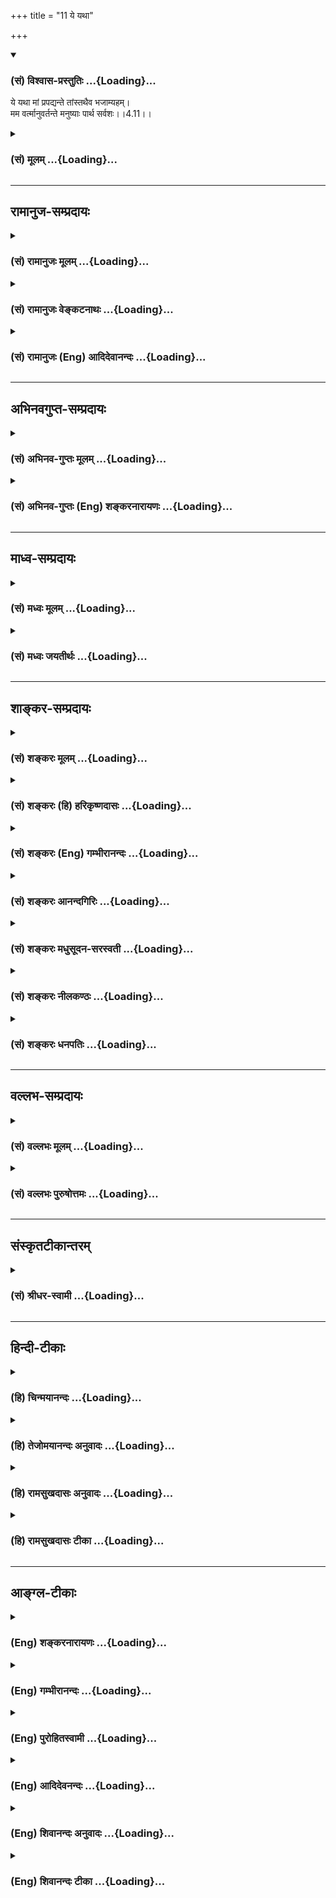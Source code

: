 +++
title = "11 ये यथा"

+++
<div class="js_include" newlevelforh1="3" title="(सं) विश्वास-प्रस्तुतिः" unfilled url="/purANam/mahAbhAratam/06-bhIShma-parva/02-bhagavad-gItA-parva/saMskRtam/vishvAsa-prastutiH/04_jnAna-yogaH_brahmArp/11_ye_yathA.md">
<details open><summary><h3>(सं) विश्वास-प्रस्तुतिः ...{Loading}...</h3></summary>

ये यथा मां प्रपद्यन्ते तांस्तथैव भजाम्यहम्।  
मम वर्त्मानुवर्तन्ते मनुष्याः पार्थ सर्वशः।।4.11।।
</details>
</div>
<div class="js_include collapsed" newlevelforh1="3" title="(सं) मूलम्" unfilled url="/purANam/mahAbhAratam/06-bhIShma-parva/02-bhagavad-gItA-parva/saMskRtam/mUlam/04_jnAna-yogaH_brahmArp/11_ye_yathA.md">
<details><summary><h3>(सं) मूलम् ...{Loading}...</h3></summary>

ये यथा मां प्रपद्यन्ते तांस्तथैव भजाम्यहम्।  
मम वर्त्मानुवर्तन्ते मनुष्याः पार्थ सर्वशः।।4.11।।
</details>
</div>


_________________
## रामानुज-सम्प्रदायः
<div class="js_include collapsed" newlevelforh1="3" title="(सं) रामानुजः मूलम्" unfilled url="/purANam/mahAbhAratam/06-bhIShma-parva/02-bhagavad-gItA-parva/saMskRtam/rAmAnujaH/mUlam/04_jnAna-yogaH_brahmArp/11_ye_yathA.md">
<details><summary><h3>(सं) रामानुजः मूलम् ...{Loading}...</h3></summary>

।।4.11। **ये** मत्समाश्रयणापेक्षा **यथा** येन प्रकारेण स्वापेक्षानुरूपं
**मां** संकल्प्य **प्रपद्यन्ते** समाश्रयन्ते **तान्** प्रति **तथैव**
तन्मनीषितप्रकारेण **भजामि** मां दर्शयामि। किमत्र बहुना सर्वे मनुष्या
मदनुवर्तनैकमनोरथा **मम वर्त्म** मत्स्वभावं सर्वं योगिनां वाङ्मनसागोचरम्
अपि स्वकीयैः चक्षुरादिकरणैः **सर्वशः** स्वापेक्षितैः सर्वप्रकारैः अनुभूय
**अनुवर्तन्ते। इदानीं प्रासङ्गिकं परिसमाप्य प्रकृतस्य कर्मयोगस्य
ज्ञानाकारताप्रकारं वक्तुं तथाविधकर्मयोगाधिकारिणो दुर्लभत्वम् आह**

</details>
</div>
<div class="js_include collapsed" newlevelforh1="3" title="(सं) रामानुजः वेङ्कटनाथः" unfilled url="/purANam/mahAbhAratam/06-bhIShma-parva/02-bhagavad-gItA-parva/saMskRtam/rAmAnujaH/venkaTanAthaH/04_jnAna-yogaH_brahmArp/11_ye_yathA.md">
<details><summary><h3>(सं) रामानुजः वेङ्कटनाथः ...{Loading}...</h3></summary>

  
  
।।4.11।। एवं
साधुपरित्राणाद्यर्थदेवमनुष्यादिसजातीयस्वेच्छावतारवर्णनमुखेनोपासनोपयुक्तं
स्वस्य सौलभ्यमुक्तम्। अथ तस्यैव काष्ठाप्राप्तां दशां दर्शयति ये यथा इति
श्लोकेन। अत्र कृष्णावतारवृत्तान्तेन सहार्चावतारवृत्तान्तोऽपि
सङ्गृहीतः। ये यथा तांस्तथैव इति शब्दाः
पूर्वोक्ताधिकारितदनुष्ठानप्रकारादिनियमनिवृत्तिपरा इत्यभिप्रायेणाह न
केवलमिति। स्वापेक्षानुरूपमिति
पतित्वपुत्रत्वसारथित्ववाराहनारसिंहादिप्रक्रिययेत्यर्थः। सङ्कल्प्य
मनोरथविषयं कृत्वेत्यर्थः। एतदेवात्र प्रपदनमित्याह समाश्रयन्त
इति। तांस्तथैव भजाम्यहम् इत्यत्र तद्भजनप्रकारेणाहमपि
तान्भजामीत्येतदसङ्गतमिति शङ्कानिरासाय तथैवेत्यस्यार्थमाह
तन्मनीषितप्रकारेणेति। न तु स्वकीयपरत्वानुरूपप्रकारेणेति भावः। अत्र
यथाभिलषितफलप्रदानेन पक्षपातपरिहारार्थत्वं परोक्तं पूर्वोत्तराभ्यां
नात्यन्तसङ्गतञ्चातुर्वर्ण्यम् 4।13 इत्यादिनाऽर्थतः पुनरुक्तिश्च स्यात्।
सेवकान् प्रति सेव्यस्य भजनं नाम सुलभदर्शनत्वमित्यभिप्रायेणमां
दर्शयामीत्युक्तम्।  
  
उक्तार्थस्य लोकेऽपि प्रदर्शनपरमुत्तरार्धम् न पुनःयदि ह्यहं न वर्तेयम्
3।23 इत्यादाविव स्वस्य लोकानुविधेयानुष्ठानवत्त्वपरम्
तस्येहासङ्गतत्वादित्यभिप्रायेण वाङ्मनसागोचरसौलभ्यपरतां विवृणोति किमत्र
बहुनेति। मनुष्यशब्दः स्त्र्यादीनामपि सङ्ग्राहक इत्यभिप्रायेण सर्वशब्दः।
अत्र वर्त्मशब्दो न साक्षात्सरणिवाचकः असङ्गतवाक्यार्थत्वप्रसङ्गात्।
नाप्याचारपरः तस्याप्यत्रासङ्गतत्वेनोक्तदूषणत्वात्। अत एवएवं प्रवर्तितं
चक्रम् 3।16तेनैव स्थापिता ब्रह्ममर्यादा लोकभाविनी
इत्याद्युक्तशास्त्रमर्यादानुवर्तनपरत्वमपि निरस्तम्। अतोऽत्र
सौलभ्योपदेशप्रकरणे
स्वासाधारणविग्रहचेष्टासौशील्यादिस्वभावसमुदायपरत्वमेवोचितमित्यभिप्रायेणोक्तं
मम वर्त्म मत्स्वभावं सर्वमिति। सरणिवाचकमपि हिशब्दमुपचारात् स्वभावविषयतया
प्रयुञ्जते। यथाकोऽयं पन्था यदसि विमुखो मन्दभाग्ये मयीत्थम् इति। मनुष्याः
इत्यनेन सूचितमुच्यते योगिनामिति। योगपरिशुद्धमनसां वाङ्मनसागोचरमपि मां
सचक्षुषो मनुष्या बाह्येन्द्रियैरप्यनुभवन्तीत्यर्थः।
प्रियतमपितृपुत्रसुहृद्भ्रातृभृत्यसारथित्वादिरूपाण्यर्चावताररूपाणि
चसर्वशः इत्यनेन विवक्षितानीत्याहस्वापेक्षितैरिति। अनुभूयानुवर्तन्ते
अनुभवन्तो वर्तन्त इत्यर्थः। अलङ्करणयात्रोत्सवसेवादिर्वाऽत्र प्रकारः।
अत्र योगिनां वाङ्मनसागोचरमपिचक्षुरादिकरणैः इति वचनादर्चावताररूपेऽपि
पररूपत्वानुसन्धानं दर्शितम्। यथा स्मरन्तितामेव ब्रह्मरूपिणीम्
वि.ध.103।29 इति। वक्ष्यति च भगवान्भुजैश्चतुर्भिः इत्यादि। एवं प्रसङ्गात्
सौलभ्यातिरेकं सारथ्यादिना पश्यतोऽपि पाण्डवस्योपासिसिषापूर्त्यर्थं
कण्ठोक्त्याप्युपदिदेश।  
  
नन्वेतावताऽपि चोद्यानुमानतर्काणां कः परिहार उक्तो भवति तदुच्यते
हेयप्रत्यनीकः स्वयं हेयं कथमुपाददीतेति चोद्यमवतारादेर्हेयत्वाभावादेव
निरस्तम् तदभावश्चाकर्मवश्यत्वाप्राकृतत्वस्वेच्छाकृतत्वादिभिः।
पुण्यपापाद्यभावे नियन्त्रन्तराभावे च कथं जन्मादीत्येतदपि स्वेच्छया
परिहृतम्। हिताहिताज्ञानाशक्त्यादिचोद्यमकर्मवश्यस्य
लीलयाऽवतरतोऽस्याहिताभावात्तदज्ञानाभावाच्च निरस्तम्। प्रयोजनाभावचोद्यं तु
साधुपरित्राणादिप्रयोजनवर्णनेनापाकृतम्। यत्तु साधुपरित्राणादौ
सङ्कल्पमात्रेणापि शक्ये किमवतारादिनेति तदपिपरित्राणाय साधूनाम् 4।8
इत्यत्रमन्नाम इत्यारभ्यआलापादिदानेन तेषां परित्राणाय रा.भा.4।8 इत्यन्तेन
भाष्येणधर्मसंस्थापनार्थाय 4।8 इत्यत्रआराध्यस्वरूपप्रदर्शनेन इत्यनेनये
यथा इत्यत्र सर्वसाधारणस्वसौलभ्यातिरेकप्रदर्शनेन च परिहृतम्। यदुक्तम्
ईश्वरो न वस्तुतो जन्मादिमान् अकर्मवश्यत्वात् मुक्तात्मवत् इति
तत्रेश्वराभ्युपगमानभ्युपगमयोर्धर्मिग्राहकबाधाश्रयासिद्धी। किञ्च किमत्र
कर्महेतुकजन्मादिरहित इति साध्यार्थः उताकर्महेतुकजन्मादिरहित इति अथवा
सामान्येन जन्मादिमात्ररहित इति। न प्रथमः सिद्धसाधनात्। न द्वितीयः
हेतोरप्रयोजकत्वात्। न हि कर्मनिवृत्तिरकर्महेतुकं जन्मापि निवर्तयति
निषेधस्वरूपसमर्पकप्रमाणेन बाधश्च यथाग्नेरनौष्ण्यानुमाने। न तृतीयः
दृष्टान्तस्य साध्यविकलत्वात् मुक्तस्यापि हि शरीरपरिग्रहोजक्षन्क्रीडन्
रममाणः छां.उ.8।12।3 स एकधा भवति त्रिधा भवति छां.उ.7।26।2
इत्यादिश्रुतिसिद्धः। तर्हि मुक्तोऽपि पक्षीकृत इति चेत् तदा को दृष्टान्तः
घटादिरिति चेत् न तत्र शरीरपरिग्रहाद्यभावस्य अचेतनत्वोपाधिकत्वात्। एतेन
यो जन्मादिमान् स कर्मवश्य इति व्यतिरेकोऽपि भग्नः।
यस्त्वीश्वरनियोगाविषयत्वादिति सोऽपि प्रथमेन तुल्यार्थः।
पुण्यपापनिरूपकशास्त्रस्यैवेश्वराज्ञारूपत्वात्। यत्तु तत्कारणरहितत्वात्
यो यत्कारणरहितः न स तद्वानिति तदप्यसत् उपादानकारणविवक्षया प्रयोगे
त्वप्राकृताकर्मनिमित्तावतारोपादाननित्यविग्रहसद्भावोपपादनाद्धेत्वसिद्धेः।
निमित्तविवक्षया प्रयोगे तु सङ्कल्पादिनिमित्तोपपादनात्। सामान्यविवक्षाऽपि
तत एवोक्तोत्तरा। एवंसङ्कुचितज्ञानशून्यत्वात् इत्यादिष्वपि
धर्मिग्राहकबाधादिकं भाव्यम्साध्यप्रयोजनरहितत्वात् इत्यत्र हेत्वसिद्धिश्च
साधुपरित्राणलीलादिप्रयोजनस्योक्तत्वात्। तथापीदानीन्तनं सुखं
प्राङ्नास्तीति तेनांशेनापूर्णत्वं प्रसज्यत इति चेत् न इदमपूर्णत्वम्
इष्टविघाताभावात् इच्छाकाले च तत्सिद्धेः तदानीमपि यदीच्छेत्सिद्ध्येदिति
योग्यतासद्भावात् उत्तरकालीनस्यापि तस्य प्रागपीश्वरेण सर्वज्ञेन
स्वसुखतयाऽनुसन्धीयमानत्वात्। एवमतीतेऽपि भाव्यम्। भविष्यतोऽपि सुखत्वेन
प्रकाशमानत्वे किमर्था तत्रेच्छा इति चेदुत्पत्त्यर्थेति ब्रूमः। तया किं
प्रयोजनं इति चेत्सैव सा तर्हि पूर्वोत्तरकालयोर्नास्तीति तयोः
कालयोरपूर्णत्वमिति चेत् न तत्कालीनतया तयैव सर्वदा ज्ञायमानया पूर्णत्वात्
ननु कस्यचिदिष्यमाणत्वं तदलाभे दुःखादिति चेत् न तल्लाभस्य प्रयोजनत्वेनैव
तदुपपत्तेः अशक्तस्य हि तदिच्छतस्तदसिद्धेर्दुःखं जायते शक्तस्य तु
तदिच्छैव तत्सुखत्वं पुष्यतीति न सङ्कटं किञ्चिदिति। एतेन
साध्यप्रयोजनरहितत्वे हेतौ मुक्तदृष्टान्तोऽपि साधनविकलःजक्षन्क्रीडन्
छां.उ.8।12।3 इत्यादिश्रुतेः। ये तु परमसाम्यापन्नदृष्टान्तेन
सर्वज्ञत्वादित्यादिहेतवः तेष्वपि साध्यविकलत्वादिदोषः समानः।
प्रसङ्गाश्चानुमानवद्व्याप्त्याद्यभावेन दूषिता इति।  
  
तदेवं सिद्धं जन्मादिकमीश्वरस्य सत्यं तत्प्रतिपादकं च वचः प्रमाणमिति।
यत्त्ववतारेषु दुःखशोकभयादिकं क्वचिदुच्यते तदस्यापहतपाप्मत्वादिबलात्तेन
वञ्चयते लोकान् म.भा.5।68।15 इत्यादिवचनबलाच्चाभिनयमात्रं मन्तव्यमिति।  
  

</details>
</div>
<div class="js_include collapsed" newlevelforh1="3" title="(सं) रामानुजः (Eng) आदिदेवानन्दः" unfilled url="/purANam/mahAbhAratam/06-bhIShma-parva/02-bhagavad-gItA-parva/saMskRtam/rAmAnujaH/english/AdidevAnandaH/04_jnAna-yogaH_brahmArp/11_ye_yathA.md">
<details><summary><h3>(सं) रामानुजः (Eng) आदिदेवानन्दः ...{Loading}...</h3></summary>

4.11 Whoever desirous of resorting to Me, in whatever manner they think
of Me according to their inclinations and take refuge in Me, i.e.,
resort to Me - I favour them in the same manner as desired by them; I
reveal Myself to them. Why say much here! All men who are intent on
following Me do experience, with their own eyes and other organs of
sense in all ways, i.e., in every way wished by them, My form (including
images), however inaccessible it might be to speech and thought of the
Yogins. Now, after completing the incidental topic (with regard to
divine incarnations), in order to teach the mode in which Karma Yoga
itself acires the form of Jnana, He begins to speak of the difficulty in
finding persons who are alified for Karma Yoga of this kind.

</details>
</div>


_________________
## अभिनवगुप्त-सम्प्रदायः
<div class="js_include collapsed" newlevelforh1="3" title="(सं) अभिनव-गुप्तः मूलम्" unfilled url="/purANam/mahAbhAratam/06-bhIShma-parva/02-bhagavad-gItA-parva/saMskRtam/abhinava-guptaH/mUlam/04_jnAna-yogaH_brahmArp/11_ye_yathA.md">
<details><summary><h3>(सं) अभिनव-गुप्तः मूलम् ...{Loading}...</h3></summary>

।।4.11 4.12।। यतः ये यथेति। कांक्षन्त इति। ये यथैव +++(S K ययैव)+++ बुद्ध्या
मामाश्रयन्ते तान् प्रति तदेव स्वरूपमहं गृह्णन् ताननुगृह्णामि। एवमेव
मदीयं मार्गं मन्मया अमन्मयाश्च सर्व एवानुवर्तन्ते। न हि
ज्योतिष्टोमादिरन्यो मार्गः मदीयैव सा तथेच्छा। वक्ष्यते हि चातुर्वर्ण्य
मया सृष्टमिति। अन्यस्तु आह लिङ्गर्थे लट् यथा अतिरात्रे षोडशिनं गृह्णन्ति
इत्यत्र +++(S omits इत्यत्र)+++ गृह्णीयु इत्यर्थः एवमिहापि अनुवर्तन्ते +++(N
omits अनुवर्तन्ते)+++ अनुवर्तेरन् इति। मानुषे एव लोके भोगापवर्गलक्षणा
सिद्धिः नान्यत्रेति।

</details>
</div>
<div class="js_include collapsed" newlevelforh1="3" title="(सं) अभिनव-गुप्तः (Eng) शङ्करनारायणः" unfilled url="/purANam/mahAbhAratam/06-bhIShma-parva/02-bhagavad-gItA-parva/saMskRtam/abhinava-guptaH/english/shankaranArAyaNaH/04_jnAna-yogaH_brahmArp/11_ye_yathA.md">
<details><summary><h3>(सं) अभिनव-गुप्तः (Eng) शङ्करनारायणः ...{Loading}...</h3></summary>

4.11 See Comment under 4.12

</details>
</div>


_________________
## माध्व-सम्प्रदायः
<div class="js_include collapsed" newlevelforh1="3" title="(सं) मध्वः मूलम्" unfilled url="/purANam/mahAbhAratam/06-bhIShma-parva/02-bhagavad-gItA-parva/saMskRtam/madhvaH/mUlam/04_jnAna-yogaH_brahmArp/11_ye_yathA.md">
<details><summary><h3>(सं) मध्वः मूलम् ...{Loading}...</h3></summary>

।।4.11।। न च मद्भजनमात्रेण मुक्तिर्भवत्यन्यदेवतारूपेण तथापि
सर्वेषामानुरूप्येण फलं ददामीत्याह येयथेति। सेवयामि फलदानेन न तु
गुणभावेन। कथमयं विशेषः इत्यत आह मम वर्त्मेति। अन्यदेवता यजन्तोऽपि मम
वर्त्मैवानुवर्तन्ते। सर्वकर्मकर्तृत्वात् भोक्तृत्वाच्च
मम। येऽप्यन्यदेवताभक्ताः 9।23 इति वक्ष्यति। यो देवानां नामधा एक एव
ऋक्सं.8।3।17।3 इति श्रुतिः। भगवानेव च तत्राभिधीयते। अजस्य
नाभावध्येकमर्पितम् ऋक्सं.8।3।17।6 इति तल्लिङ्गात्।

</details>
</div>
<div class="js_include collapsed" newlevelforh1="3" title="(सं) मध्वः जयतीर्थः" unfilled url="/purANam/mahAbhAratam/06-bhIShma-parva/02-bhagavad-gItA-parva/saMskRtam/madhvaH/jayatIrthaH/04_jnAna-yogaH_brahmArp/11_ye_yathA.md">
<details><summary><h3>(सं) मध्वः जयतीर्थः ...{Loading}...</h3></summary>

।।4.11।। ये यथा इति वाक्यं न प्रकृतेन साक्षात् सङ्गतम् अतस्तत्सङ्गमयितुं
मध्ये शङ्कान्तरं निराकरोति **न चे**ति। मामुपासिता मद्भावमागता
इत्युक्त्याऽन्यदेवतादिरूपेण मद्भजनमात्रेण त्रैविद्यानामपि मुक्तिर्भवतीति
नाशङ्कनीयमित्यर्थः। विष्णुं सामान्यतः सर्वोत्तमं ज्ञात्वाऽन्यदेवताः
पितॄंश्चेष्ट्वाऽन्ते विष्णौ समर्पणमन्यदेवतादिरूपेण भगवद्भजनम्। उपपत्तिं
तूत्तरत्र वक्ष्यामीति भगवतोऽभिप्रायः। तत्किं त्रैविद्यानां त्वद्भजनं
निरर्थकमेव इत्यत आह **तथापी**ति। यद्यपि न मुक्तिं ददामि तथापि तदभिप्रेतं
स्वर्गादिकं ददामीति शेषः। एवं तर्हि ज्ञानिभ्यो मुक्तिं
त्रैविद्येभ्योऽल्पं फलं ददद्विषमो भगवान्
स्यादित्याशङ्कानिरासार्थत्वेनोत्तरवाक्यं सङ्गमयन्नाह **सर्वेषामि**ति।
अनुरूपेण सेवानुसारेण सर्वेषां ज्ञानिनां त्रैविद्यानां चेति चतुर्थ्यर्थे
षष्ठी। तथैव भजामि इत्येतदन्यथाप्रतीतिनिरासाय व्याचष्टे
**सेवयामी**ति। बहुलमेतन्निदर्शनम् इति वचनात्स्वार्थे णिच्। मम वर्त्म
इत्यस्य सङ्गत्यप्रतीतेस्तामाह **कथमि**ति। यः फलतारतम्यहेतुरयं
ज्ञानिभ्यस्त्रैविद्यानां सेवायां विशेषः कथं किम्प्रकार इत्यर्थः।
कथमनेनैतच्छङ्कापरिहारः इत्यतो व्याचष्टे **अन्ये**ति। न केवलं ज्ञानिनः
किन्त्वन्यदेवता यजन्तोऽपि त्रैविद्या इति यावत्। किं तत्सर्वेषां
त्वद्वर्त्मानुवर्तनं इत्यत आह **सर्वे**ति। भोक्तृत्वाद्धविरादीनाम्। एतत्
द्वयमेव भगवद्वर्त्मानुवर्तनम्। तथा व्यवहारे निमित्तत्वात्पञ्चमी।
इदमुक्तं भवति। अहमेव सर्वयज्ञानां भोक्ता च प्रेरकश्च। तदेतज्ज्ञात्वा
भागवता निष्कामा मामेव यजन्ते। त्रैविद्यास्त्वेतत्तत्त्वतोऽजानानाः
कर्मणां सिद्धिं काङ्क्षन्तोऽन्यदेवता यजन्ते। एवं सेवाविशेषाद्युक्तं
फलतारतम्यमिति। कुत इदं भगवतोऽभिप्रेतम् इत्यत आह **येऽपी**ति। अनेन
श्लोकद्वयमुपात्तम्। तत्र च स्पष्टमेषोऽर्थः प्रतीयते।
नन्विन्द्रादिनामवद्भिर्मन्त्रैर्दत्तं हविरादिकं कथं भगवान् भुङ्क्ते
भगवतः सर्वनामत्वेन मन्त्राणां तत्परत्वादिति भावेनाह **य** इति। ननु
विश्वकर्मैवमुच्यत इत्यत आह **भगवानेवे**ति। तत्र चेति सम्बन्धः। अनेन
भगवतः सर्वयज्ञादिभोक्तृत्वे बाधकं परिहृतम्।

</details>
</div>


_________________
## शाङ्कर-सम्प्रदायः
<div class="js_include collapsed" newlevelforh1="3" title="(सं) शङ्करः मूलम्" unfilled url="/purANam/mahAbhAratam/06-bhIShma-parva/02-bhagavad-gItA-parva/saMskRtam/shankaraH/mUlam/04_jnAna-yogaH_brahmArp/11_ye_yathA.md">
<details><summary><h3>(सं) शङ्करः मूलम् ...{Loading}...</h3></summary>

।।4.11।। **ये यथा** येन प्रकारेण येन प्रयोजनेन यत्फलार्थितया **मां
प्रपद्यन्ते तान् तथैव** तत्फलदानेन **भजामि** अनुगृह्णामि **अहम्**
इत्येतत्। तेषां मोक्षं प्रति अनर्थित्वात्। न हि एकस्य मुमुक्षुत्वं
फलार्थित्वं च युगपत् संभवति। अतः ये फलार्थिनः तान् फलप्रदानेन ये
यथोक्तकारिणस्तु अफलार्थिनः मुमुक्षवश्च तान् ज्ञानप्रदानेन ये ज्ञानिनः
संन्यासिनः मुमुक्षवश्च तान् मोक्षप्रदानेन तथा आर्तान् आर्तिहरणेन इत्येवं
यथा प्रपद्यन्ते ये तान् तथैव भजामि इत्यर्थः। न पुनः रागद्वेषनिमित्तं
मोहनिमित्तं वा कञ्चित् भजामि। सर्वथापि सर्वावस्थस्य **मम** ईश्वरस्य
**वर्त्म** मार्गम् **अनुवर्तन्ते मनुष्याः** यत्फलार्थितया यस्मिन् कर्मणि
अधिकृताः ये प्रयतन्ते ते मनुष्या अत्र उच्यन्ते हे **पार्थ सर्वशः**
सर्वप्रकारैः।। यदि तव ईश्वरस्य रागादिदोषाभावात् सर्वप्राणिषु
अनुजिघृक्षायां तुल्यायां सर्वफलप्रदानसमर्थे च त्वयि सति वासुदेवःसर्वम्
इति ज्ञानेनैव मुमुक्षवः सन्तः कस्मात् त्वामेव सर्वे न प्रतिपद्यन्ते इति
शृणु तत्र कारणम्

</details>
</div>
<div class="js_include collapsed" newlevelforh1="3" title="(सं) शङ्करः (हि) हरिकृष्णदासः" unfilled url="/purANam/mahAbhAratam/06-bhIShma-parva/02-bhagavad-gItA-parva/saMskRtam/shankaraH/hindI/harikRShNadAsaH/04_jnAna-yogaH_brahmArp/11_ye_yathA.md">
<details><summary><h3>(सं) शङ्करः (हि) हरिकृष्णदासः ...{Loading}...</h3></summary>

।।4.11।। तब क्या आपमें रागद्वेष हैं जिससे कि आप किसीकिसीको ही आत्मभाव
प्रदान करते हैं सबको नहीं करते इसपर कहते हैं जो भक्त जिस प्रकारसे जिस
प्रयोजनसे जिस फलप्राप्तिकी इच्छासे मुझे भजते हैं उनको मैं उसी प्रकार
भजता हूँ अर्थात् उनकी कामनाके अनुसार ही फल देकर मैं उनपर अनुग्रह करता
हूँ क्योंकि उन्हेंमोक्षकी इच्छा नहीं होती। एक ही पुरुषमें मुमुक्षुत्व और
फलार्थित्व ( फलकी इच्छा करना ) यह दोनों एक साथ नहीं हो सकते। इसलिये जो
फलकी इच्छावाले हैं उन्हें फल देकर जो फलको न चाहते हुए शास्त्रोक्त
प्रकारसे कर्म करनेवाले और मुमुक्षु हैं उनको ज्ञान देकर जो ज्ञानी
संन्यासी और मुमुक्षु हैं उन्हें मोक्ष देकर तथा आर्तोंका दुःख दूर करके इस
प्रकार जो जिस तरहसे मुझे भजते हैं उनको मैं भी वैसे ही भजता हूँ।
रागद्वेषके कारण यह मोहके कारण तो मैं किसीको भी नहीं भजता। हे पार्थ
मनुष्य सब तरहसे बर्तते हुए भी सर्वत्र स्थित मुझ ईश्वरके ही मार्गका सब
प्रकारसे अनुसरण करते हैं जो जिस फलकी इच्छासे जिस कर्मके अधिकारी बने हुए
( उस कर्मके अनुरूप ) प्रयत्न करते हैं वे ही मनुष्य कहे जाते हैं।

</details>
</div>
<div class="js_include collapsed" newlevelforh1="3" title="(सं) शङ्करः (Eng) गम्भीरानन्दः" unfilled url="/purANam/mahAbhAratam/06-bhIShma-parva/02-bhagavad-gItA-parva/saMskRtam/shankaraH/english/gambhIrAnandaH/04_jnAna-yogaH_brahmArp/11_ye_yathA.md">
<details><summary><h3>(सं) शङ्करः (Eng) गम्भीरानन्दः ...{Loading}...</h3></summary>

4.11 Yatha, according to the manner in which, the purpose for which,
seeking, whatever fruit; prapadyante, they approach; mam, Me; aham, I;
bhajami, favour; tan, them; tatha eva, in that very manner, by granting
that fruit. This is the idea. For they are not seekers of Liberation. It
is certainly impossible for the same person to be a seeker of Liberation
and, at the same time, a seeker of rewards (of actions). Therefore, by
granting fruits to those who hanker after fruits; by granting Knowledge
to those who follow what has been stated (in the scriptures) and are
seekers of Liberation, but do not hanker after rewards; and by granting
Liberation to those who are men of wisdom and are monks aspiring for
Liberation; and so also by removing the miseries of those who suffer- in
these ways I favour them just according to the manner, in which they
approach Me. This is the meaning. On the other hand, I do not favour
anybody out of love or aversion, or out of delusion. Under all
circumstances, O son of Prtha, manusyah, human beings; anuvartante,
follow; sarvasah, in every way; mama, My; vartma, path, \[The paths
characterized by Knowledge and by action (rites and duties).\] the path
of God who am omnipresent. By 'human beings' are meant those people who
become engaged in their respective duties to which they are alified
according to the results they seek. 'If Your wish to be favourable is
the same towards all creatures on account of the absence of the defects
of love and aversion in You who are God, and You are there with Your
capacity to grant all rewards, why then do not all, becoming desirous of
Liberation, take refuge in You alone with the very knowledge that
Vasudeva is everything;' As to that, hear the reason for this:

</details>
</div>
<div class="js_include collapsed" newlevelforh1="3" title="(सं) शङ्करः आनन्दगिरिः" unfilled url="/purANam/mahAbhAratam/06-bhIShma-parva/02-bhagavad-gItA-parva/saMskRtam/shankaraH/AnandagiriH/04_jnAna-yogaH_brahmArp/11_ye_yathA.md">
<details><summary><h3>(सं) शङ्करः आनन्दगिरिः ...{Loading}...</h3></summary>

।।4.11।। ईश्वरः सर्वेभ्यो भूतेभ्यो मोक्षं प्रयच्छति
चेत्प्रागुक्तविशेषणवैयर्थ्यं यदि तु केभ्यश्चिदेव मोक्षं प्रयच्छेत्तर्हि
तस्य रागादिमत्त्वादनीश्वरत्वापत्तिरिति शङ्कते **तव तर्हीति।** ये
मुमुक्षवस्तेभ्यो मोक्षमीश्वरो ज्ञानसंपादनद्वारा प्रयच्छति
फलान्तरार्थिभ्यस्तु तत्तदुपायानुष्ठानेन तत्तदेव ददातीति नास्य
रागद्वेषाविति परिहरति **उच्यत इति।** मुमुक्षूणामीश्वरानुसारित्वेऽपि
फलान्तरार्थिनां कुतस्तदनुसारित्वमित्याशङ्क्यफलमत उपपत्ते रिति न्यायेन
तत्फलस्येश्वरायत्तत्वात्तदनुवर्तित्वमावश्यकमित्याह **ममेति।**
भगवद्वचनभागिनां सर्वेषामेव कैवल्यमेकरूपं किमिति नानुगृह्यते तत्राह
**तेषामिति।** अभ्युदयनिःश्रेयसार्थित्वं प्रार्थनावैचित्र्यादेकस्यैव किं
न स्यादित्याशङ्क्य पर्यायेण तदनुपपत्तिं साधयति **नहीति।** मुमुक्षूणां
फलार्थिनां च विभागे स्थिते सत्यनुग्रहविभागं फलितमाह **अत इति।**
फलप्रदानेनानुगृह्णामीति संबन्धः। नित्यनैमित्तिककर्मानुष्ठायिनामेव
फलार्थित्वाभावे सति मुमुक्षुत्वे कथं तेष्वनुग्रहः स्यादिति तत्राह **ये**
**यथोक्तेति।** ज्ञानप्रदानेन भजामीत्युत्तरत्र संबन्धः। सन्ति
केचित्त्यक्तसर्वकर्माणो ज्ञानिनो
मोक्षमेवापेक्ष्यमाणास्तेष्वनुग्रहप्रकारं प्रकटयति **ये ज्ञानिन इति।**
केचिदार्ताः सन्तो ज्ञानादिसाधनान्तररहिता
भगवन्तमेवार्तिमपहर्तुमनुवर्तन्ते तेषु भगवतोऽनुग्रहविशेषं दर्शयति
**तथेति।** पूर्वार्धव्याख्यानमुपसंहरति **इत्येवमिति।** भगवतोऽनुग्रहे
निमित्तान्तरं निवारयति **न पुनरिति।** फलार्थित्वे मुमुक्षुत्वे च
जन्तूनां भगवदनुसरणमावश्यकमित्युत्तरार्धं विभजते **सर्वथापीति।**
सर्वावस्थत्वं तेन तेनात्मना परस्यैवेश्वरस्यावस्थानं मार्गो
ज्ञानकर्मलक्षणः। मनुष्यग्रहणादितरेषामीश्वरमार्गानुवर्तित्वपर्युदासः
स्यादित्याशङ्क्याह **यत्फलेति।** सर्वप्रकारैर्मम मार्गमनुवर्तन्त इति
पूर्वेण संबन्धः।

</details>
</div>
<div class="js_include collapsed" newlevelforh1="3" title="(सं) शङ्करः मधुसूदन-सरस्वती" unfilled url="/purANam/mahAbhAratam/06-bhIShma-parva/02-bhagavad-gItA-parva/saMskRtam/shankaraH/madhusUdana-sarasvatI/04_jnAna-yogaH_brahmArp/11_ye_yathA.md">
<details><summary><h3>(सं) शङ्करः मधुसूदन-सरस्वती ...{Loading}...</h3></summary>

।।4.11।। ननु ये ज्ञानतपसा पूता निष्कामास्ते त्वद्भावं गच्छन्ति ये
त्वपूताः सकामास्ते न गच्छन्तीति फलदातुस्तव वैषम्यनैर्घृण्ये स्यातामिति
नेत्याह ये आर्ताः अर्थार्थिनो जिज्ञासवो ज्ञानिनश्च यथा येन प्रकारेण
सकामतया निष्कामतया च मामीश्वरं सर्वफलदातारं प्रपद्यन्ते भजन्ति तांस्तथैव
तदपेक्षितफलदानेनैव भजाम्यनुगृह्णाम्यहम्। न। यदुच्यते सर्वज्ञस्येश्वरस्य
सर्वकार्यविपर्ययेण तत्रामुमुक्षूनार्तानर्थार्थिनश्चार्तिहरणेनार्थदानेन
चानुगृह्णामि। जिज्ञासून्विविदिषन्ति यज्ञेन
इत्यादिश्रुतिविहितनिष्कामकर्मानुष्ठातॄन् ज्ञानदानेन ज्ञानिनश्च
मुभुक्षून् मोक्षदानेन न त्वन्यकामायान्यद्ददामीत्यर्थः। ननु तथापि
स्वभक्तानामेव फलं ददासि नत्वन्यदेवभक्तानामिति वैषम्यं स्थितमेवेति
नेत्याह मम सर्वात्मनो वासुदेवस्य वर्त्म भजनमार्गं
कर्मज्ञानलक्षणमनुवर्तन्ते। हे पार्थ सर्वशः
सर्वप्रकारैरिन्द्रादीनप्यनुवर्तमाना मनुष्या इति कर्माधिकारेणइन्द्रं
मित्रं वरुणमग्निमाहुः इत्यादिमन्त्रवर्णात्फलमत उपपत्तेः इति न्यायाच्च
सर्वरूपेणापि फलदाता भगवानेक एवेत्यर्थः। तथाच वक्ष्यतियेऽप्यन्यदेवताभक्ता
इत्यादि।

</details>
</div>
<div class="js_include collapsed" newlevelforh1="3" title="(सं) शङ्करः नीलकण्ठः" unfilled url="/purANam/mahAbhAratam/06-bhIShma-parva/02-bhagavad-gItA-parva/saMskRtam/shankaraH/nIlakaNThaH/04_jnAna-yogaH_brahmArp/11_ye_yathA.md">
<details><summary><h3>(सं) शङ्करः नीलकण्ठः ...{Loading}...</h3></summary>

।।4.11।। ननु साध्वसाध्वोस्त्राणविनाशौ कुर्वतस्तव वैषम्यनैर्घृण्ये स्तोऽतः
किं तवास्मदादितुल्यस्य जन्मकर्मस्वरूपाणां चिन्तनेनेत्याशङ्क्याह **ये
यथेति।** ये मनुष्याः मां सर्वशरीरस्थं यथा येन प्रकारेण शत्रुत्वेन
मित्रत्वेन वा प्रपद्यन्ते प्राप्नुवन्ति तांस्तेनैव प्रकारेणाहमपि
भजाम्यनुसरामि। ये तु मम वर्त्म भक्तिध्यानप्रणिधानात्मकमनुवर्तन्ते
तान्ममात्मभूतांस्तथैव सर्वशः सर्वैः प्रकारैरनुवर्तेऽहमिति योजना। ततश्च
मद्बिम्बभूते प्राणिजाते यथा यः प्रीतिं द्वेषं वा करोति
तस्मिन्प्रतिबिम्बभूतेऽहमपि तथैव प्रीतिं द्वेषं च करोमि। बिम्बपूजापरिभवौ
प्रतिबिम्बे एव संक्रामतोऽतो न मम वैषम्यनैर्घृण्ये स्तः। तस्मात्
श्रेयोर्थिना सर्वस्य कल्याणायैव यतितव्यमिति भावः। भाष्ये तु ये यथा येन
प्रकारेण येन प्रयोजनेन आर्ता जिज्ञासवोऽर्थार्थिनो ज्ञानिनो वा
प्रतिपद्यन्ते तांस्तथैव पीडापरिहारेण ज्ञानदानेन अर्थदानेन मोक्षदानेन
वाऽनुगृह्णामि। सर्वथा ते ममैव वर्त्मानुवर्तन्त इति अन्यदेवताभक्ता इति
चैतद्व्याचक्षते।

</details>
</div>
<div class="js_include collapsed" newlevelforh1="3" title="(सं) शङ्करः धनपतिः" unfilled url="/purANam/mahAbhAratam/06-bhIShma-parva/02-bhagavad-gItA-parva/saMskRtam/shankaraH/dhanapatiH/04_jnAna-yogaH_brahmArp/11_ye_yathA.md">
<details><summary><h3>(सं) शङ्करः धनपतिः ...{Loading}...</h3></summary>

।।4.11।। एवं स्वस्मिन्प्रसक्तौ रागद्वेषौ वारयति **य इति।** ये यथा येन
प्रकारेण यदर्थं मोक्षाथमर्थार्थमार्तिनिवृत्त्यर्थं ज्ञानार्थं च मां
प्रपद्यन्ते भजन्ति तांस्तथैव तत्तत्फलप्रदानेनाहं समस्तफलप्रदाता
परमेश्वरो भजाम्यनुगृह्णामि। ये मनुष्याः यत्फलार्थितया
यस्मिन्कर्मण्यधिकृता इन्द्रादिदेवतान्तरं यजन्ते सर्वशः सर्वप्रकारेण
प्रवृत्तास्ते ममैव सर्वात्मनस्तत्कर्मात्मकं वर्त्म मार्गभनुवर्तन्ते।
येतु ये मनुष्याः मां सर्वशरीरस्थं यथा येन प्रकारेण शत्रुत्वेन मित्रत्वेन
वा प्रपद्यन्ते प्राप्नुवन्ति तांस्तेनैव प्रकारेणाहमपि भजाम्यनुसरामि।
येतु मम वर्त्म भक्तिध्यानप्रणिधानात्मकं अनुवर्तन्ते तान्ममात्मभूतान्
तथैव सर्वशः सर्वप्रकारैः अनुवर्तेऽहमिति वर्णयन्ति तैस्त्वर्थान्तरं
वर्णनीयमिति व्यग्रचित्तैः मामुपाश्रिताः यजन्त इति
पूर्वोत्तरग्रन्थानुसारी प्रपद्यन्ते भजामीत्यनयोर्यथाश्रुतार्थः
परित्यक्तः। एतेन ममेत्यादिक्लिष्टकल्पनापि प्रत्युक्ता। इतरमनुष्या अपि मम
वर्त्मानुवर्तन्ते त्वया तु मत्संबन्धिनापि मदनुर्वतनं न क्रियत
इत्यत्याश्चर्यमिति द्योतयन्नाह **पार्थेति।**

</details>
</div>


_________________
## वल्लभ-सम्प्रदायः
<div class="js_include collapsed" newlevelforh1="3" title="(सं) वल्लभः मूलम्" unfilled url="/purANam/mahAbhAratam/06-bhIShma-parva/02-bhagavad-gItA-parva/saMskRtam/vallabhaH/mUlam/04_jnAna-yogaH_brahmArp/11_ye_yathA.md">
<details><summary><h3>(सं) वल्लभः मूलम् ...{Loading}...</h3></summary>

।।4.11।। ननु तर्हि त्वय्यपि वैषम्यं यस्मादेवमुपाश्रितानामेवात्मभावं ददासि
नान्येषामिति तत्राह ये यथेति। ये यादृशा अधिकारिणः
पुष्टिप्रवाहमर्यादामार्गीयाः येन येन प्रकारेण सकामतया निष्कामतया वा मां
प्रपद्यन्ते आश्रयन्ते तानहं तथैव भजाम्यनुकरोमि। तच्चात्मने प्रतिमुखस्य
यथा मुखश्रीः इतिन्यायेनाङ्गीकरोमि कल्पतरुवत्। न तु सकामा ये मां
विहायेन्द्रादीनेव यजन्ते तानहमुपेक्षे इति मन्तव्यं यतः सर्वशः
सर्वप्रकारैर्देवान्तरभजनभेदैर्मनुष्या मम वर्त्मानुवर्तन्ते। न तु
मामेवाऽथापि। तत्तद्रूपेण ममैव सेव्यत्वश्रवणात् तथा तेषामविवेकतो भजनं न
साधु वस्तुविमर्शे तन्ममैवायाति तदंशित्वात्। वक्ष्यते च
येऽप्यन्यदेवताभक्ताः 9।3 इत्यादिना।

</details>
</div>
<div class="js_include collapsed" newlevelforh1="3" title="(सं) वल्लभः पुरुषोत्तमः" unfilled url="/purANam/mahAbhAratam/06-bhIShma-parva/02-bhagavad-gItA-parva/saMskRtam/vallabhaH/puruShottamaH/04_jnAna-yogaH_brahmArp/11_ye_yathA.md">
<details><summary><h3>(सं) वल्लभः पुरुषोत्तमः ...{Loading}...</h3></summary>

  
  
।।4.11।। ननु त्वत्सङ्गता एवैके लीलायां सम्बन्धं प्राप्नुवन्ति एके मुक्तिं
तत्र किं कारणं इत्याशङ्क्याहुः ये यथा मामिति। हे पार्थ ये मां यथा येन
प्रकारेण यदिच्छया वा प्रपद्यन्ते प्रपन्ना भवन्ति अहं तांस्तथैव भजामि
तत्फलरूपेण वशे भवामि। अत्रायमर्थः यौ तु साक्षान्मत्प्राप्त्यर्थं च
भक्तिज्ञानमार्गावुक्तौ तत्र यस्योत्तमत्वज्ञानेन यत्र रुचिः स्यात्तस्य
तददाने तन्मनोरथो न स्यात् दुःखं स्यात् तदा ममात्मत्वं भज्येताऽतस्तथा
करोमि। ये इत्युक्त्या मर्यादामार्गीयज्ञानोपयोग्यजीवानामपि स्नेहभजने
पुष्टिमर्यादायां मत्प्राप्तिरूपं फलं ददामीति व्यज्यते। पार्थेति
सम्बोधनेन मूलतो भक्तेऽपि त्वय्येवं प्रश्नयोग्ये
त्वत्प्रश्नानुसारेणोत्तरं प्रयच्छामीति त्वयैवानुभूयत इति ध्वन्यते। किञ्च
ये मनुष्या मम वर्त्म मदुक्तमार्गं पुष्टिमार्गमनुवर्तन्ते मदुक्तप्रकारेण
अनु पश्चाद्वर्तन्ते तान् सर्वप्रकारैरहं भजामि व्रजरीत्येति भावः।  
  

</details>
</div>


_________________
## संस्कृतटीकान्तरम्
<div class="js_include collapsed" newlevelforh1="3" title="(सं) श्रीधर-स्वामी" unfilled url="/purANam/mahAbhAratam/06-bhIShma-parva/02-bhagavad-gItA-parva/saMskRtam/shrIdhara-svAmI/04_jnAna-yogaH_brahmArp/11_ye_yathA.md">
<details><summary><h3>(सं) श्रीधर-स्वामी ...{Loading}...</h3></summary>

।।4.11।। ननु तर्हि किं त्वय्यपि वैषम्यमस्ति यस्मादेवं
त्वदेकशरणानामेवात्मभावं ददासि नान्येषां सकामानामित्यत आह **ये**
**यथेति।** यथा येन प्रकारेण सकामतया निष्कामतया वा ये मां भजन्ति तानहं
तथैव तदपेक्षितफलदानेन भजाम्यनुगृह्णामि नतु ये सकामा मां
विहायेन्द्रादीनेव भजन्ते तानहमुपेक्ष इति मन्तव्यम्। यतः सर्वशः
सर्वप्रकारैरिन्द्रादिसेवका अपि ममैव वर्त्म भजनमार्गमनुवर्तन्ते।
इन्द्रादिरूपेणापि ममैव सेव्यत्वात्।

</details>
</div>


_________________
## हिन्दी-टीकाः
<div class="js_include collapsed" newlevelforh1="3" title="(हि) चिन्मयानन्दः" unfilled url="/purANam/mahAbhAratam/06-bhIShma-parva/02-bhagavad-gItA-parva/hindI/chinmayAnandaH/04_jnAna-yogaH_brahmArp/11_ye_yathA.md">
<details><summary><h3>(हि) चिन्मयानन्दः ...{Loading}...</h3></summary>

।।4.11।। भगवान् में राग द्वेष आदि की दुर्बलताओं का आरोप उचित नहीं है। वे
तो शक्तिपुञ्ज हैं जो समस्त कर्मों एवं उपलब्धियों का मूल है। उस ईश्वर की
शक्ति का आह्वान करने के लिये हमें उपाधियाँ दी गयी हैं। बुद्धिमत्ता
पूर्वक यदि इन उपाधियों का तथा शक्ति का हम उपयोग करें तो निश्चय ही लक्ष्य
को पा सकते हैं अन्यथा वही शक्ति हमारे नाश का कारण बन सकती है। यन्त्रों की
सहायता से पेट्रोल की ईन्धन शक्ति को अश्वशक्ति में परिवर्तित किया जा सकता
है। उस परिवर्तित शक्ति का उपयोग करके वाहन द्वारा हम अपने गन्तव्य तक
पहुँच सकते हैं अथवा किसी वृक्ष आदि से टक्कर मारकर अपनी हड्डियाँ भी
चूरचूर कर सकते हैं इस प्रकार की दुर्घटनायें वाहन चालकों की असावधानी के
कारण होती हैं। यद्यपि जिस वेग से वाहन टकराया उस वेग को उसने पेट्रोल से
ही प्राप्त किया था। हम यह नहीं कह सकते कि जो लोग लक्ष्य तक पहुँच गये
उनके प्रति पेट्रोल को राग था और दुर्घटनाग्रस्त लोगों से द्वेष। बिना किसी
पक्षपात के पेट्रोल अपनी शक्ति प्रदान करता है परन्तु यन्त्रों द्वारा उसका
सदुपयोग अथवा दुरुपयोग करना हमारी अपनी बुद्धि पर निर्भर करता है। यही बात
विद्युत् शक्ति के सम्बन्ध में भी समझनी चाहिये। विद्युत् की अभिव्यक्ति
विभिन्न उपकरणों में विभिन्न प्रकार से होती है वह उन सब उपकरणों का गुण
धर्म है और न कि विद्युत शक्ति का। इसी प्रकार भगवान् यहाँ कहते हैं जो मुझे
जैसा भजते हैं मैं उन पर वैसी ही कृपा करता हूँ। जिस रूप में हम ईश्वर का
आह्वान करेंगे उसी रूप में वे हमारी इच्छा को पूर्ण करेंगे। यदि भगवान्
पक्षपातादि अवगुणों से सर्वथा मुक्त हैं तो उनकी कृपा सब पर एक समान ही
होगी फिर सामान्य मनुष्य भगवान् की शरण में न जाकर अन्य विषयों की ही क्यों
इच्छा करते हैं इस प्रश्न का उत्तर है

</details>
</div>
<div class="js_include collapsed" newlevelforh1="3" title="(हि) तेजोमयानन्दः अनुवादः" unfilled url="/purANam/mahAbhAratam/06-bhIShma-parva/02-bhagavad-gItA-parva/hindI/tejomayAnandaH/anuvAdaH/04_jnAna-yogaH_brahmArp/11_ye_yathA.md">
<details><summary><h3>(हि) तेजोमयानन्दः अनुवादः ...{Loading}...</h3></summary>

।।4.11।। जो मुझे जैसे भजते हैं, मैं उन पर वैसे ही अनुग्रह करता हूँ; हे
पार्थ सभी मनुष्य सब प्रकार से, मेरे ही मार्ग का अनुवर्तन करते हैं।।

</details>
</div>
<div class="js_include collapsed" newlevelforh1="3" title="(हि) रामसुखदासः अनुवादः" unfilled url="/purANam/mahAbhAratam/06-bhIShma-parva/02-bhagavad-gItA-parva/hindI/rAmasukhadAsaH/anuvAdaH/04_jnAna-yogaH_brahmArp/11_ye_yathA.md">
<details><summary><h3>(हि) रामसुखदासः अनुवादः ...{Loading}...</h3></summary>

।।4.11।। हे पृथानन्दन ! जो भक्त जिस प्रकार मेरी शरण लेते हैं, मैं उन्हें
उसी प्रकार आश्रय देता हूँ; क्योंकि सभी मनुष्य सब प्रकारसे मेरे मार्गका
अनुकरण करते हैं।

</details>
</div>
<div class="js_include collapsed" newlevelforh1="3" title="(हि) रामसुखदासः टीका" unfilled url="/purANam/mahAbhAratam/06-bhIShma-parva/02-bhagavad-gItA-parva/hindI/rAmasukhadAsaH/TIkA/04_jnAna-yogaH_brahmArp/11_ye_yathA.md">
<details><summary><h3>(हि) रामसुखदासः टीका ...{Loading}...</h3></summary>

4.11।।***व्याख्या--'*ये यथा मां प्रपद्यन्ते तांस्तथैव
भजाम्यहम्'--**भक्त भगवान्की जिस भावसे, जिस सम्बन्धसे, जिस प्रकारसे शरण
लेता है, भगवान् भी उसे उसी भावसे, उसी सम्बन्धसे, उसी प्रकारसे आश्रय देते
हैं। जैसे, भक्त भगवान्को अपना गुरु मानता है तो वे श्रेष्ठ गुरु बन जाते
हैं, शिष्य मानता है तो वे श्रेष्ठ शिष्य बन जाते हैं, माता-पिता मानता है
तो वे श्रेष्ठ माता-पिता बन जाते हैं, पुत्र मानता है तो वे श्रेष्ठ पुत्र
बन जाते हैं, भाई मानता है तो वे श्रेष्ठ भाई बन जाते हैं, सखा मानता है तो
वे श्रेष्ठ सखा बन जाते हैं, नौकर मानता है तो वे श्रेष्ठ नौकर बन जाते
हैं। भक्त भगवान्के बिना व्याकुल हो जाता है तो भगवान् भी भक्तके बिना
व्याकुल हो जाते हैं। अर्जुनका भगवान् श्रीकृष्णके प्रति सखाभाव था तथा वे
उन्हें अपना सारथि बनाना चाहते थे; अतः भगवान् सखाभावसे उनके सारथि बन गये।
विश्वामित्र ऋषिने भगवान् श्रीरामको अपना शिष्य मान लिया तो भगवान् उनके
शिष्य बन गये। इस प्रकार भक्तोंके श्रद्धाभावके अनुसार भगवान्का वैसा ही
बननेका स्वभाव है। अनन्त ब्रह्माण्डोंके स्वामी भगवान् भी अपने ही बनाये हुए
साधारण मनुष्योंके भावोंके अनुसार बर्ताव करते हैं, यह उनकी कितनी विलक्षण
उदारता, दयालुता और अपनापन है; भगवान् विशेषरूपसे भक्तोंके लिये ही अवतार
लेते हैं--ऐसा प्रस्तुत प्रकरणसे सिद्ध होता है। भक्तलोग जिस भावसे, जिस
रूपमें भगवान्की सेवा करना चाहते हैं ,भगवान्को उनके लिये उसी रूपमें आना
पड़ता है। जैसे, उपनिषद्में आया है--'**एकाकी न रमते'** (बृहदारण्यक0 1। 4।
3)--अकेले भगवान्का मन नहीं लगा, तो वे ही भगवान् अनेक रूपोंमें प्रकट होकर
खेल खेलने लगे। ऐसे ही जब भक्तोंके मनमें भगवान्के साथ खेल खेलनेकी इच्छा
हो जाती है, तब भगवान् उनके साथ खेल खेलने-(लीला करने-) के लिये प्रकट हो
जाते हैं। भक्त भगवान्के बिना नहीं रह सकता तो भगवान् भी भक्तके बिना नहीं
रह सकते।  
  
यहाँ आये ''**यथा'** और '**तथा'**--इन प्रकारवाचक पदोंका अभिप्राय
'सम्बन्ध', 'भाव' और 'लगन' से है। भक्त और भगवान्का प्रकार एक-सा होनेपर भी
इनमें एक बहुत बड़ा अन्तर यह है कि भगवान् भक्तकी चालसे नहीं चलते,
प्रत्युत अपनी चाल-(शक्ति-) से चलते हैं **(टिप्पणी प₀ 232.1)**। भगवान्
सर्वत्र विद्यमान, सर्वसमर्थ, सर्वज्ञ, परम सुहृद् और सत्यसंकल्प हैं।
भक्तको केवल अपनी पूरी शक्ति लगा देनी है, फिर भगवान् भी अपनी पूरी शक्तिसे
उसे प्राप्त हो जाते हैं। भगवत्प्राप्तिमें बाधा साधक स्वयं लगाता है
क्योंकि भगवत्प्राप्तिके लिये वह समझ, सामग्री, समय और सामर्थ्यको अपनी
मानकर उन्हें पूरा नहीं लगाता, प्रत्युत अपने पास बचाकर रख लेता है। यदि वह
उन्हें अपना न मानकर उन्हें पूरा लगा दे तो उसे शीघ्र ही भगवत्प्राप्ति हो
जाती है। कारण कि यह समझ, सामग्री आदि उसकी अपनी नहीं हैं; प्रत्युत
भगवान्से मिली हैं; भगवान्की हैं। अतः इन्हें अपनी मानना ही बाधा है। साधक
स्वयं भी भगवान्का ही अंश है। उसने खुद अपनेको भगवान्से अलग माना है,
भगवान्ने नहीं। भक्ति (प्रेम) कर्मजन्य अर्थात् किसी साधन-विशेषका फल नहीं
है। भगवान्के सर्वथा शरण होनेवालेको भक्ति स्वतः प्राप्त होती है। दास्य,
सख्य, वात्सल्य, माधुर्य आदि भावोंमें सबसे श्रेष्ठ शरणागतिका भाव है। यहाँ
भगवान् मानो इस बातको कह रहे हैं कि तुम अपना सब कुछ मुझे दे दोगे तो मैं
भी अपना सब कुछ तुम्हें दे दूँगा और तुम अपने-आपको मुझे दे दोगे तो मैं भी
अपने-आपको तुम्हें दे दूँगा। भगवत्प्राप्तिका कितना सरल और सस्ता सौदा
हैअपने-आपको भगवच्चरणोंमें समर्पित करनेके बाद भगवान् भक्तकी पुरानी
त्रुटियोंको यादतक नहीं करते। वे तो वर्तमानमें साधकके हृदयका दृढ़ भाव
देखते हैं--**रहति न प्रभु चित चूक किए की।**  
  
करत सुरति सय बार हिए की।। (मानस 1। 29। 3)इस (ग्यारहवें) श्लोकमें
द्वैत-अद्वैत, सगुण-निर्गुण, सायुज्य-सामीप्य आदि शास्त्रीय विषयका वर्णन
नहीं है, प्रत्युत भगवान्से अपनेपनका ही वर्णन है। जैसे, नवें श्लोकमें
भगवान्के जन्म-कर्मकी दिव्यताको जाननेसे भगवत्प्राप्ति होनेका वर्णन है।
'केवल भगवान् ही मेरे हैं और मैं भगवान्का ही हूँ; दूसरा कोई भी मेरा नहीं
है और मैं किसीका भी नहीं हूँ'-- इस प्रकार भगवान्में अपनापन करनेसे उनकी
प्राप्ति शीघ्र एवं सुगमतासेहो जाती है। अतः साधकको केवल भगवान्में ही
अपनापन मान लेना चाहिये (जो वास्तवमें है), चाहे समझमें आये अथवा न आये।
मान लेनेपर जब संसारके झूठे सम्बन्ध भी सच्चे प्रतीत होने लगते हैं, फिर जो
भगवान्का सदासे ही सच्चा सम्बन्ध है, वह अनुभवमें क्यों नहीं आयेगा;
अर्थात् अवश्य आयेगा।  
  
***शङ्का--***जो भगवान्को जिस भावसे स्वीकार करते हैं, भगवान् भी उनसे उसी
भावसे बर्ताव करते हैं, तो फिर यदि कोई भगवान्को द्वैष, वैर आदिके भावसे
स्वीकार करेगा तो क्या भगवान् भी उससे उसी (द्वेष आदिके) भावसे बर्ताव
करेंगे;

</details>
</div>


_________________
## आङ्ग्ल-टीकाः
<div class="js_include collapsed" newlevelforh1="3" title="(Eng) शङ्करनारायणः" unfilled url="/purANam/mahAbhAratam/06-bhIShma-parva/02-bhagavad-gItA-parva/english/shankaranArAyaNaH/04_jnAna-yogaH_brahmArp/11_ye_yathA.md">
<details><summary><h3>(Eng) शङ्करनारायणः ...{Loading}...</h3></summary>

4.11. The way in which men resort to Me, in the same way I favour them.
O son of Prtha, all sorts of men follow the path of Mine.

</details>
</div>
<div class="js_include collapsed" newlevelforh1="3" title="(Eng) गम्भीरानन्दः" unfilled url="/purANam/mahAbhAratam/06-bhIShma-parva/02-bhagavad-gItA-parva/english/gambhIrAnandaH/04_jnAna-yogaH_brahmArp/11_ye_yathA.md">
<details><summary><h3>(Eng) गम्भीरानन्दः ...{Loading}...</h3></summary>

4.11 According to the manner in which they approach Me, I favour them in
that very manner. O son of Partha, human beings follow My path in every
way.

</details>
</div>
<div class="js_include collapsed" newlevelforh1="3" title="(Eng) पुरोहितस्वामी" unfilled url="/purANam/mahAbhAratam/06-bhIShma-parva/02-bhagavad-gItA-parva/english/purohitasvAmI/04_jnAna-yogaH_brahmArp/11_ye_yathA.md">
<details><summary><h3>(Eng) पुरोहितस्वामी ...{Loading}...</h3></summary>

4.11 Howsoever men try to worship Me, so do I welcome them. By whatever
path they travel, it leads to Me at last.

</details>
</div>
<div class="js_include collapsed" newlevelforh1="3" title="(Eng) आदिदेवनन्दः" unfilled url="/purANam/mahAbhAratam/06-bhIShma-parva/02-bhagavad-gItA-parva/english/AdidevanandaH/04_jnAna-yogaH_brahmArp/11_ye_yathA.md">
<details><summary><h3>(Eng) आदिदेवनन्दः ...{Loading}...</h3></summary>

4.11 Whoever resortt to Me in any manner, in the same manner do I favour
them; men experience Me alone in different ways, O Arjuna.

</details>
</div>
<div class="js_include collapsed" newlevelforh1="3" title="(Eng) शिवानन्दः अनुवादः" unfilled url="/purANam/mahAbhAratam/06-bhIShma-parva/02-bhagavad-gItA-parva/english/shivAnandaH/anuvAdaH/04_jnAna-yogaH_brahmArp/11_ye_yathA.md">
<details><summary><h3>(Eng) शिवानन्दः अनुवादः ...{Loading}...</h3></summary>

4.11 In whatever way men approach Me even so do I reward them; My path
do men tread in all ways, O Arjuna.

</details>
</div>
<div class="js_include collapsed" newlevelforh1="3" title="(Eng) शिवानन्दः टीका" unfilled url="/purANam/mahAbhAratam/06-bhIShma-parva/02-bhagavad-gItA-parva/english/shivAnandaH/TIkA/04_jnAna-yogaH_brahmArp/11_ye_yathA.md">
<details><summary><h3>(Eng) शिवानन्दः टीका ...{Loading}...</h3></summary>

4.11 ये who; यथा in whatever way; माम् Me; प्रपद्यन्ते approach; तान्
them; तथा so; एव even; भजामि reward; अहम् I; मम My; वर्त्म path;
अनुवर्तन्ते follow; मनुष्याः men; पार्थ O Partha; सर्वशः in all
ways.Commentary I reward men by bestowing on them the objects they
desire in accordance with their ways and the motives with which they
seek Me. If anyone worships Me with selfish motives I grant him the
objects he desires. If he worships Me unselfishly for attaining
knowledge of the Self; I grant him Moksha or final liberation. I am not
at all partial to anyone. (Cf.VII.21andIX.23).

</details>
</div>

